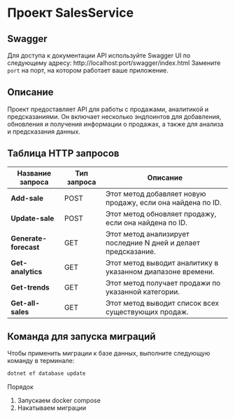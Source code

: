 # Проект SalesService

## Swagger
Для доступа к документации API используйте Swagger UI по следующему адресу:
http://localhost:port/swagger/index.html
Замените `port` на порт, на котором работает ваше приложение.

## Описание
Проект предоставляет API для работы с продажами, аналитикой и предсказаниями. 
Он включает несколько эндпоинтов для добавления, обновления и получения информации о продажах, а также для анализа и предсказания данных.
## Таблица HTTP запросов

| Название запроса     | Тип запроса | Описание                                                                 |
|----------------------|-------------|--------------------------------------------------------------------------|
| **Add-sale**         | POST        | Этот метод добавляет новую продажу, если она найдена по ID.              |
| **Update-sale**      | POST        | Этот метод обновляет продажу, если она найдена по ID.                   |
| **Generate-forecast**| GET         | Этот метод анализирует последние N дней и делает предсказание.          |
| **Get-analytics**    | GET         | Этот метод выводит аналитику в указанном диапазоне времени.             |
| **Get-trends**       | GET         | Этот метод получает продажи по указанной категории.                     |
| **Get-all-sales**    | GET         | Этот метод выводит список всех существующих продаж.                     |

## Команда для запуска миграций

Чтобы применить миграции к базе данных, выполните следующую команду в терминале:

```bash
dotnet ef database update
```
Порядок
1) Запускаем docker compose
2) Накатываем миграции
